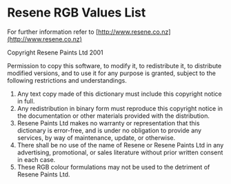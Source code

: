# Resene RGB Values List

For further information refer to [http://www.resene.co.nz](http://www.resene.co.nz)

Copyright Resene Paints Ltd 2001

Permission to copy this software, to modify it, to redistribute it,
to distribute modified versions, and to use it for any purpose is
granted, subject to the following restrictions and understandings.

1. Any text copy made of this dictionary must include this copyright
   notice in full.
2. Any redistribution in binary form must reproduce this copyright
   notice in the documentation or other materials provided with the
   distribution.
3. Resene Paints Ltd makes no warranty or representation that this
   dictionary is error-free, and is under no obligation to provide
   any services, by way of maintenance, update, or otherwise.
4. There shall be no use of the name of Resene or Resene Paints Ltd in
   any advertising, promotional, or sales literature without prior
   written consent in each case.
5. These RGB colour formulations may not be used to the detriment of
   Resene Paints Ltd.
